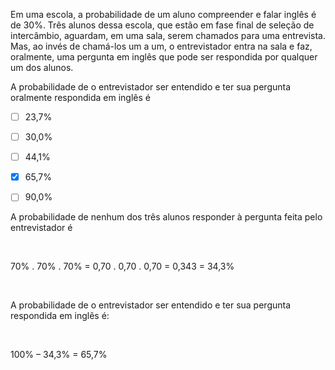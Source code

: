 

Em uma escola, a probabilidade de um aluno compreender e falar inglês é de 30%. Três alunos dessa escola, que estão em fase final de seleção de intercâmbio, aguardam, em uma sala, serem chamados para uma entrevista. Mas, ao invés de chamá-los um a um, o entrevistador entra na sala e faz, oralmente, uma pergunta em inglês que pode ser respondida por qualquer um dos alunos.

A probabilidade de o entrevistador ser entendido e ter sua pergunta oralmente respondida em inglês é



- [ ] 23,7%
- [ ] 30,0%
- [ ] 44,1%
- [x] 65,7%
- [ ] 90,0%


A probabilidade de nenhum dos três alunos responder à pergunta feita pelo entrevistador é

 

70% . 70% . 70% = 0,70 . 0,70 . 0,70 = 0,343 = 34,3%

 

A probabilidade de o entrevistador ser entendido e ter sua pergunta respondida em inglês é:

 

100% – 34,3% = 65,7%

        